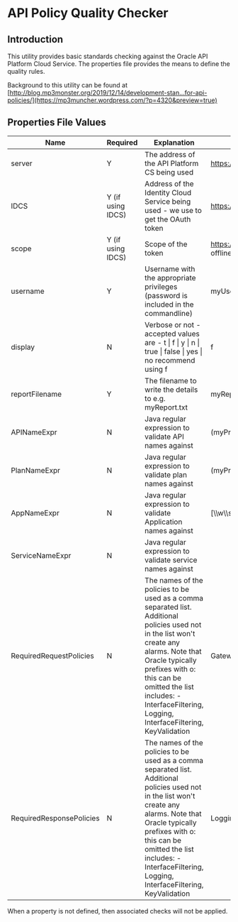# API Policy Quality Checker



## Introduction

This utility provides basic standards checking against the Oracle API Platform Cloud Service.  The properties file provides the means to define the quality rules.

Background to this utility can be found at  [http://blog.mp3monster.org/2019/12/14/development-stan…for-api-policies/](https://mp3muncher.wordpress.com/?p=4320&preview=true)



## Properties File Values

| Name                     | Required          | Explanation                                                  | Example                                                      |
| ------------------------ | ----------------- | ------------------------------------------------------------ | ------------------------------------------------------------ |
| server                   | Y                 | The address of the API Platform CS being used                | https://YourServiceDomain.apiplatform.ocp.oraclecloud.com    |
| IDCS                     | Y (if using IDCS) | Address of the Identity Cloud Service being used - we use to get the OAuth token | https://idcs-YourServiceDomain.identity.oraclecloud.com/oauth2/v1/token |
| scope                    | Y (if using IDCS) | Scope of the token                                           | https://YourServiceDomain.apiplatform.ocp.oraclecloud.com:443.apiplatform offline_access |
| username                 | Y                 | Username with the appropriate privileges (password is included in the commandline) | myUsername                                                   |
| display                  | N                 | Verbose or not - accepted values are - t \| f \| y \| n \| true \| false \| yes \| no recommend using f | f                                                            |
| reportFilename           | Y                 | The filename to write the details to e.g. myReport.txt       | myReport.txt                                                 |
| APINameExpr              | N                 | Java regular expression to validate API names against        | (myPrefix1\|yourPrefix) - [\\\w\\\s]+                        |
| PlanNameExpr             | N                 | Java regular expression to validate plan names against       | (myPrefix1\|yourPrefix)                                      |
| AppNameExpr              | N                 | Java regular expression to validate Application names against | [\\\\w\\\\s]+                                                |
| ServiceNameExpr          | N                 | Java regular expression to validate service names against    |                                                              |
| RequiredRequestPolicies  | N                 | The names of the policies to be used as a comma separated list. Additional policies used not in the list won't create any alarms. Note that Oracle typically prefixes with o: this can be omitted the list includes: - InterfaceFiltering, Logging, InterfaceFiltering, KeyValidation | GatewayBasedRouting, Logging                                 |
| RequiredResponsePolicies | N                 | The names of the policies to be used as a comma separated list. Additional policies used not in the list won't create any alarms. Note that Oracle typically prefixes with o: this can be omitted the list includes: - InterfaceFiltering, Logging, InterfaceFiltering, KeyValidation | Logging                                                      |

When a property is not defined, then associated checks will not be applied.